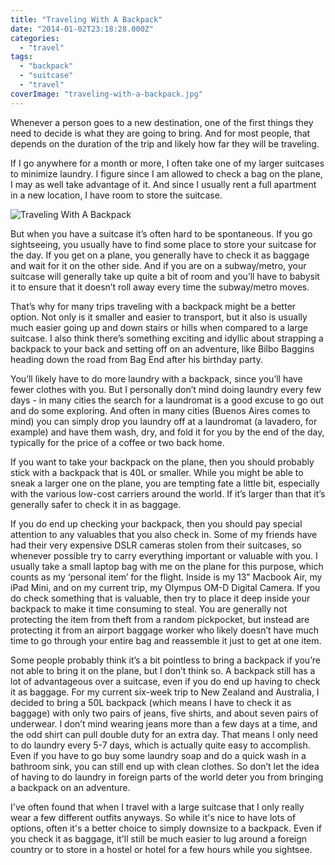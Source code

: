 ```yaml
---
title: "Traveling With A Backpack"
date: "2014-01-02T23:18:28.000Z"
categories: 
  - "travel"
tags: 
  - "backpack"
  - "suitcase"
  - "travel"
coverImage: "traveling-with-a-backpack.jpg"
---
```


Whenever a person goes to a new destination, one of the first things they need to decide is what they are going to bring. And for most people, that depends on the duration of the trip and likely how far they will be traveling.

If I go anywhere for a month or more, I often take one of my larger suitcases to minimize laundry. I figure since I am allowed to check a bag on the plane, I may as well take advantage of it. And since I usually rent a full apartment in a new location, I have room to store the suitcase.

![Traveling With A Backpack](images/traveling-with-a-backpack-1024x811.jpg)

But when you have a suitcase it’s often hard to be spontaneous. If you go sightseeing, you usually have to find some place to store your suitcase for the day. If you get on a plane, you generally have to check it as baggage and wait for it on the other side. And if you are on a subway/metro, your suitcase will generally take up quite a bit of room and you’ll have to babysit it to ensure that it doesn’t roll away every time the subway/metro moves.

That’s why for many trips traveling with a backpack might be a better option. Not only is it smaller and easier to transport, but it also is usually much easier going up and down stairs or hills when compared to a large suitcase. I also think there’s something exciting and idyllic about strapping a backpack to your back and setting off on an adventure, like Bilbo Baggins heading down the road from Bag End after his birthday party.

You’ll likely have to do more laundry with a backpack, since you’ll have fewer clothes with you. But I personally don’t mind doing laundry every few days - in many cities the search for a laundromat is a good excuse to go out and do some exploring. And often in many cities (Buenos Aires comes to mind) you can simply drop you laundry off at a laundromat (a lavadero, for example) and have them wash, dry, and fold it for you by the end of the day, typically for the price of a coffee or two back home.

If you want to take your backpack on the plane, then you should probably stick with a backpack that is 40L or smaller. While you might be able to sneak a larger one on the plane, you are tempting fate a little bit, especially with the various low-cost carriers around the world. If it’s larger than that it’s generally safer to check it in as baggage.

If you do end up checking your backpack, then you should pay special attention to any valuables that you also check in. Some of my friends have had their very expensive DSLR cameras stolen from their suitcases, so whenever possible try to carry everything important or valuable with you. I usually take a small laptop bag with me on the plane for this purpose, which counts as my ‘personal item’ for the flight. Inside is my 13” Macbook Air, my iPad Mini, and on my current trip, my Olympus OM-D Digital Camera. If you do check something that is valuable, then try to place it deep inside your backpack to make it time consuming to steal. You are generally not protecting the item from theft from a random pickpocket, but instead are protecting it from an airport baggage worker who likely doesn’t have much time to go through your entire bag and reassemble it just to get at one item.

Some people probably think it’s a bit pointless to bring a backpack if you’re not able to bring it on the plane, but I don’t think so. A backpack still has a lot of advantageous over a suitcase, even if you do end up having to check it as baggage. For my current six-week trip to New Zealand and Australia, I decided to bring a 50L backpack (which means I have to check it as baggage) with only two pairs of jeans, five shirts, and about seven pairs of underwear. I don’t mind wearing jeans more than a few days at a time, and the odd shirt can pull double duty for an extra day. That means I only need to do laundry every 5-7 days, which is actually quite easy to accomplish. Even if you have to go buy some laundry soap and do a quick wash in a bathroom sink, you can still end up with clean clothes. So don’t let the idea of having to do laundry in foreign parts of the world deter you from bringing a backpack on an adventure.

I've often found that when I travel with a large suitcase that I only really wear a few different outfits anyways. So while it's nice to have lots of options, often it's a better choice to simply downsize to a backpack. Even if you check it as baggage, it'll still be much easier to lug around a foreign country or to store in a hostel or hotel for a few hours while you sightsee.
